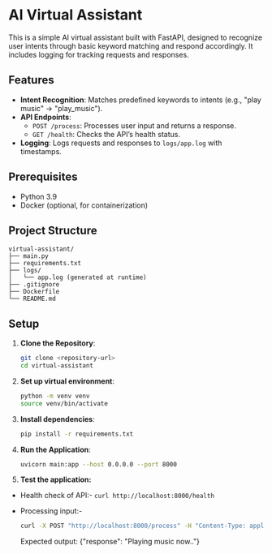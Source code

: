 # AI Virtual Assistant

This is a simple AI virtual assistant built with FastAPI, designed to recognize user intents through basic keyword matching and respond accordingly. It includes logging for tracking requests and responses.

## Features
- **Intent Recognition**: Matches predefined keywords to intents (e.g., "play music" → "play_music").
- **API Endpoints**: 
  - `POST /process`: Processes user input and returns a response.
  - `GET /health`: Checks the API’s health status.
- **Logging**: Logs requests and responses to `logs/app.log` with timestamps.

## Prerequisites
- Python 3.9
- Docker (optional, for containerization)

## Project Structure
```
virtual-assistant/
├── main.py
├── requirements.txt
├── logs/
│   └── app.log (generated at runtime)
├── .gitignore
├── Dockerfile
└── README.md

```
## Setup
1. **Clone the Repository**:
   ```bash
   git clone <repository-url>
   cd virtual-assistant
   
2.  **Set up virtual environment**:
     ```bash
     python -m venv venv
     source venv/bin/activate

3. **Install dependencies**:
    ```bash
    pip install -r requirements.txt

   ```
4. **Run the Application**:
    ```bash
    uvicorn main:app --host 0.0.0.0 --port 8000

    ```
 5. **Test the application:**      
   - Health check of API:-
    ```
    curl http://localhost:8000/health
    ```
   

   - Processing input:-
     ```bash
     curl -X POST "http://localhost:8000/process" -H "Content-Type: application/json" -d '{"text": "play music"}'
     ```
     Expected output: {"response": "Playing music now.."}
     
    

    
